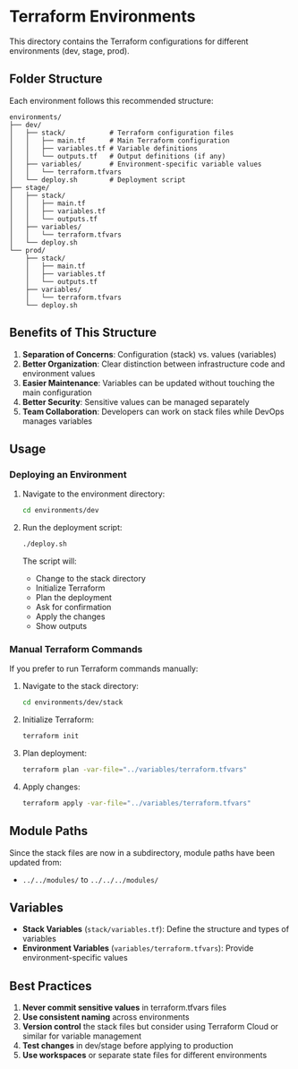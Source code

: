# Terraform Environments

This directory contains the Terraform configurations for different environments (dev, stage, prod).

## Folder Structure

Each environment follows this recommended structure:

```
environments/
├── dev/
│   ├── stack/           # Terraform configuration files
│   │   ├── main.tf      # Main Terraform configuration
│   │   ├── variables.tf # Variable definitions
│   │   └── outputs.tf   # Output definitions (if any)
│   ├── variables/       # Environment-specific variable values
│   │   └── terraform.tfvars
│   └── deploy.sh        # Deployment script
├── stage/
│   ├── stack/
│   │   ├── main.tf
│   │   ├── variables.tf
│   │   └── outputs.tf
│   ├── variables/
│   │   └── terraform.tfvars
│   └── deploy.sh
└── prod/
    ├── stack/
    │   ├── main.tf
    │   ├── variables.tf
    │   └── outputs.tf
    ├── variables/
    │   └── terraform.tfvars
    └── deploy.sh
```

## Benefits of This Structure

1. **Separation of Concerns**: Configuration (stack) vs. values (variables)
2. **Better Organization**: Clear distinction between infrastructure code and environment values
3. **Easier Maintenance**: Variables can be updated without touching the main configuration
4. **Better Security**: Sensitive values can be managed separately
5. **Team Collaboration**: Developers can work on stack files while DevOps manages variables

## Usage

### Deploying an Environment

1. Navigate to the environment directory:
   ```bash
   cd environments/dev
   ```

2. Run the deployment script:
   ```bash
   ./deploy.sh
   ```

   The script will:
   - Change to the stack directory
   - Initialize Terraform
   - Plan the deployment
   - Ask for confirmation
   - Apply the changes
   - Show outputs

### Manual Terraform Commands

If you prefer to run Terraform commands manually:

1. Navigate to the stack directory:
   ```bash
   cd environments/dev/stack
   ```

2. Initialize Terraform:
   ```bash
   terraform init
   ```

3. Plan deployment:
   ```bash
   terraform plan -var-file="../variables/terraform.tfvars"
   ```

4. Apply changes:
   ```bash
   terraform apply -var-file="../variables/terraform.tfvars"
   ```

## Module Paths

Since the stack files are now in a subdirectory, module paths have been updated from:
- `../../modules/` to `../../../modules/`

## Variables

- **Stack Variables** (`stack/variables.tf`): Define the structure and types of variables
- **Environment Variables** (`variables/terraform.tfvars`): Provide environment-specific values

## Best Practices

1. **Never commit sensitive values** in terraform.tfvars files
2. **Use consistent naming** across environments
3. **Version control** the stack files but consider using Terraform Cloud or similar for variable management
4. **Test changes** in dev/stage before applying to production
5. **Use workspaces** or separate state files for different environments
